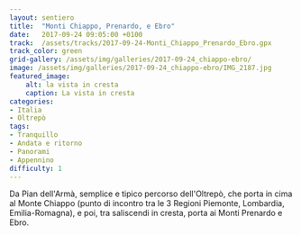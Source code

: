 ```yaml
---
layout: sentiero
title:  "Monti Chiappo, Prenardo, e Ebro"
date:   2017-09-24 09:05:00 +0100
track:  /assets/tracks/2017-09-24-Monti_Chiappo_Prenardo_Ebro.gpx
track_color: green
grid-gallery: /assets/img/galleries/2017-09-24_chiappo-ebro/
image: /assets/img/galleries/2017-09-24_chiappo-ebro/IMG_2187.jpg
featured_image:
    alt: la vista in cresta 
    caption: La vista in cresta
categories:
- Italia
- Oltrepò
tags:
- Tranquillo
- Andata e ritorno
- Panorami
- Appennino
difficulty: 1
---
```


Da Pian dell'Armà, semplice e tipico percorso dell'Oltrepò, che porta in cima al Monte Chiappo (punto di incontro tra le 3 Regioni Piemonte, Lombardia, Emilia-Romagna), e poi, tra saliscendi in cresta, porta ai Monti Prenardo e Ebro. 